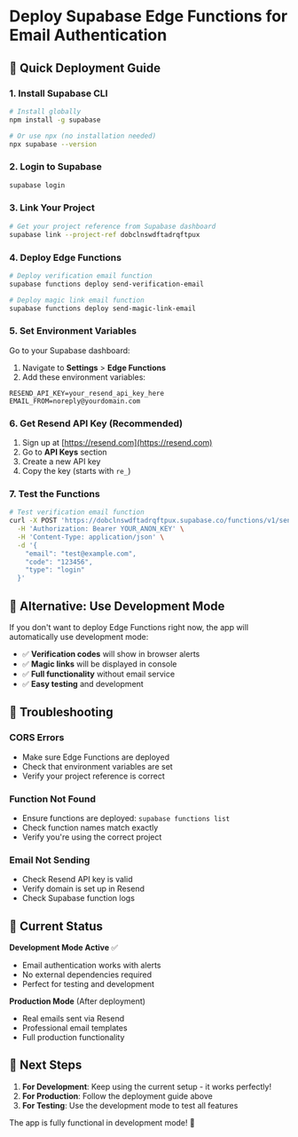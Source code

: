 # Deploy Supabase Edge Functions for Email Authentication

## 🚀 Quick Deployment Guide

### 1. Install Supabase CLI

```bash
# Install globally
npm install -g supabase

# Or use npx (no installation needed)
npx supabase --version
```

### 2. Login to Supabase

```bash
supabase login
```

### 3. Link Your Project

```bash
# Get your project reference from Supabase dashboard
supabase link --project-ref dobclnswdftadrqftpux
```

### 4. Deploy Edge Functions

```bash
# Deploy verification email function
supabase functions deploy send-verification-email

# Deploy magic link email function  
supabase functions deploy send-magic-link-email
```

### 5. Set Environment Variables

Go to your Supabase dashboard:
1. Navigate to **Settings** > **Edge Functions**
2. Add these environment variables:

```
RESEND_API_KEY=your_resend_api_key_here
EMAIL_FROM=noreply@yourdomain.com
```

### 6. Get Resend API Key (Recommended)

1. Sign up at [https://resend.com](https://resend.com)
2. Go to **API Keys** section
3. Create a new API key
4. Copy the key (starts with `re_`)

### 7. Test the Functions

```bash
# Test verification email function
curl -X POST 'https://dobclnswdftadrqftpux.supabase.co/functions/v1/send-verification-email' \
  -H 'Authorization: Bearer YOUR_ANON_KEY' \
  -H 'Content-Type: application/json' \
  -d '{
    "email": "test@example.com",
    "code": "123456",
    "type": "login"
  }'
```

## 🔧 Alternative: Use Development Mode

If you don't want to deploy Edge Functions right now, the app will automatically use development mode:

- ✅ **Verification codes** will show in browser alerts
- ✅ **Magic links** will be displayed in console
- ✅ **Full functionality** without email service
- ✅ **Easy testing** and development

## 🐛 Troubleshooting

### CORS Errors
- Make sure Edge Functions are deployed
- Check that environment variables are set
- Verify your project reference is correct

### Function Not Found
- Ensure functions are deployed: `supabase functions list`
- Check function names match exactly
- Verify you're using the correct project

### Email Not Sending
- Check Resend API key is valid
- Verify domain is set up in Resend
- Check Supabase function logs

## 📱 Current Status

**Development Mode Active** ✅
- Email authentication works with alerts
- No external dependencies required
- Perfect for testing and development

**Production Mode** (After deployment)
- Real emails sent via Resend
- Professional email templates
- Full production functionality

## 🎯 Next Steps

1. **For Development**: Keep using the current setup - it works perfectly!
2. **For Production**: Follow the deployment guide above
3. **For Testing**: Use the development mode to test all features

The app is fully functional in development mode! 🚀
